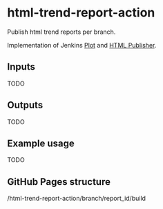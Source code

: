 # html-trend-report-action

Publish html trend reports per branch.

Implementation of Jenkins [Plot](https://plugins.jenkins.io/plot/) and [HTML Publisher](https://plugins.jenkins.io/htmlpublisher/).

## Inputs

TODO

## Outputs

TODO

## Example usage

TODO

## GitHub Pages structure

/html-trend-report-action/branch/report_id/build
